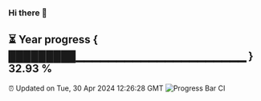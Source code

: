 ### Hi there 👋
⏳ Year progress { █████████▁▁▁▁▁▁▁▁▁▁▁▁▁▁▁▁▁▁▁▁▁ } 32.93 %
---
⏰ Updated on Tue, 30 Apr 2024 12:26:28 GMT
![Progress Bar CI](https://github.com/liununu/liununu/workflows/Progress%20Bar%20CI/badge.svg)
